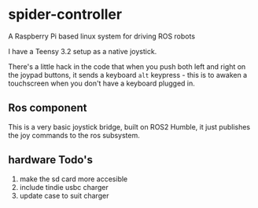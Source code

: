 # spider-controller
A Raspberry Pi based linux system for driving ROS robots

I have a Teensy 3.2 setup as a native joystick.

There's a little hack in the code that when you push both left and right on the joypad buttons, it sends a keyboard `alt` keypress - this is to awaken a touchscreen when you don't have a keyboard plugged in.

## Ros component

This is a very basic joystick bridge, built on ROS2 Humble, it just publishes the joy commands to the ros subsystem.

## hardware Todo's

1. make the sd card more accesible
2. include tindie usbc charger
3. update case to suit charger
